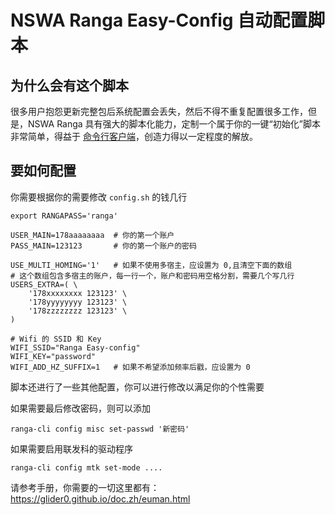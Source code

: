 # NSWA Ranga Easy-Config 自动配置脚本

## 为什么会有这个脚本

很多用户抱怨更新完整包后系统配置会丢失，然后不得不重复配置很多工作，但是，NSWA Ranga 具有强大的脚本化能力，定制一个属于你的一键“初始化”脚本非常简单，得益于 [命令行客户端](https://github.com/glider0/ranga-client/)，创造力得以一定程度的解放。

## 要如何配置

你需要根据你的需要修改 `config.sh` 的钱几行

```
export RANGAPASS='ranga'

USER_MAIN=178aaaaaaaa  # 你的第一个账户
PASS_MAIN=123123       # 你的第一个账户的密码

USE_MULTI_HOMING='1'   # 如果不使用多宿主，应设置为 0,且清空下面的数组
# 这个数组包含多宿主的账户，每一行一个，账户和密码用空格分割，需要几个写几行
USERS_EXTRA=( \
	'178xxxxxxxx 123123' \
	'178yyyyyyyy 123123' \
	'178zzzzzzzz 123123' \
)

# Wifi 的 SSID 和 Key
WIFI_SSID="Ranga Easy-config"
WIFI_KEY="password"
WIFI_ADD_HZ_SUFFIX=1   # 如果不希望添加频率后戳，应设置为 0
```

脚本还进行了一些其他配置，你可以进行修改以满足你的个性需要

如果需要最后修改密码，则可以添加

```
ranga-cli config misc set-passwd '新密码'
```

如果需要启用联发科的驱动程序

```
ranga-cli config mtk set-mode ....
```

请参考手册，你需要的一切这里都有： https://glider0.github.io/doc.zh/euman.html
